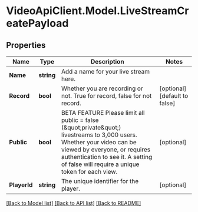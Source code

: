 # VideoApiClient.Model.LiveStreamCreatePayload

## Properties

Name | Type | Description | Notes
------------ | ------------- | ------------- | -------------
**Name** | **string** | Add a name for your live stream here. | 
**Record** | **bool** | Whether you are recording or not. True for record, false for not record. | [optional] [default to false]
**Public** | **bool** | BETA FEATURE Please limit all public &#x3D; false (\&quot;private\&quot;) livestreams to 3,000 users. Whether your video can be viewed by everyone, or requires authentication to see it. A setting of false will require a unique token for each view. | [optional] 
**PlayerId** | **string** | The unique identifier for the player. | [optional] 

[[Back to Model list]](../README.md#documentation-for-models) [[Back to API list]](../README.md#documentation-for-api-endpoints) [[Back to README]](../README.md)

